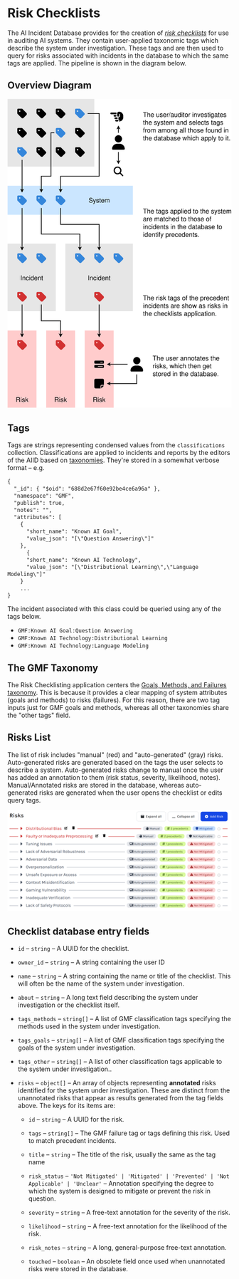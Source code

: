 # Risk Checklists

The AI Incident Database provides 
for the creation of [*risk checklists*](
https://incidentdatabase.ai/apps/checklists/)
for use in auditing AI systems.
They contain user-applied taxonomic tags 
which describe the system under investigation.
These tags and are then used to query for risks associated
with incidents in the database to which the same tags are applied.
The pipeline is shown in the diagram below.

## Overview Diagram

![](./img/checklists-diagram.svg)


## Tags

Tags are strings representing condensed values
from the `classifications` collection.
Classifications are applied to incidents and reports
by the editors of the AIID based on [taxonomies](
https://incidentdatabase.ai/taxonomies/).
They're stored in a somewhat verbose format – e.g.

```
{
  "_id": { "$oid": "688d2e67f60e92be4ce6a96a" },
  "namespace": "GMF",
  "publish": true,
  "notes": "",
  "attributes": [
    {
      "short_name": "Known AI Goal",
      "value_json": "[\"Question Answering\"]"
    },
	  {
      "short_name": "Known AI Technology",
      "value_json": "[\"Distributional Learning\",\"Language Modeling\"]"
    }
    ...
}
```

The incident associated with this class could be queried using any of the tags below.

- `GMF:Known AI Goal:Question Answering`
- `GMF:Known AI Technology:Distributional Learning`
- `GMF:Known AI Technology:Language Modeling`



## The GMF Taxonomy

The Risk Checklisting application centers 
the [Goals, Methods, and Failures taxonomy](
https://incidentdatabase.ai/taxonomy/gmf/).
This is because it provides a clear mapping 
of system attributes (goals and methods) to risks (failures).
For this reason, there are two tag inputs 
just for GMF goals and methods,
whereas all other taxonomies share the "other tags" field.


## Risks List

The list of risk includes "manual" (red)
and "auto-generated" (gray) risks.
Auto-generated risks are generated
based on the tags the user selects to describe a system.
Auto-generated risks change to manual
once the user has added an annotation to them
(risk status, severity, likelihood, notes).
Manual/Annotated risks are stored in the database,
whereas auto-generated risks are generated
when the user opens the checklist
or edits query tags.

![](./img/checklists-list.png)


## Checklist database entry fields

- `id` – `string` –
  A UUID for the checklist.

- `owner_id` – `string` –
  A string containing the user ID

- `name` – `string` – 
  A string containing the name or title of the checklist.
  This will often be the name of the system under investigation.

- `about` – `string` –
  A long text field describing the system under investigation 
  or the checklist itself.

- `tags_methods` – `string[]` –
  A list of GMF classification tags specifying the methods 
  used in the system under investigation.

- `tags_goals` – `string[]` – 
  A list of GMF classification tags 
  specifying the goals of the system under investigation.

- `tags_other` – `string[]` –
  A list of other classification tags 
  applicable to the system under investigation..

- `risks` – `object[]` –
  An array of objects representing **annotated** risks 
  identified for the system under investigation.
  These are distinct from the unannotated risks
  that appear as results generated from the tag fields above.
  The keys for its items are:

  - `id` – `string` –  A UUID for the risk.

  - `tags` – `string[]` –
    The GMF failure tag or tags defining this risk. 
    Used to match precedent incidents.

  - `title` – `string` –
    The title of the risk, usually the same as the tag name

  - `risk_status` – `'Not Mitigated' | 'Mitigated' | 'Prevented' | 'Not Applicable' | 'Unclear'` – 
    Annotation specifying the degree to which 
    the system is designed to mitigate 
    or prevent the risk in question.

  - `severity` – `string` –
    A free-text annotation for the severity of the risk.

  - `likelihood` – `string` – 
    A free-text annotation for the likelihood of the risk.

  - `risk_notes` – `string` – 
    A long, general-purpose free-text annotation.

  - `touched` – `boolean` – 
    An obsolete field once used 
    when unannotated risks were stored in the database.

